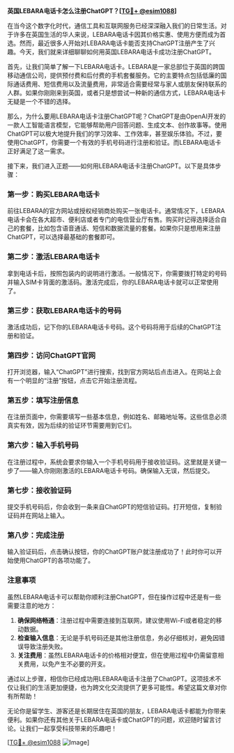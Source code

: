 **英国LEBARA电话卡怎么注册ChatGPT？[[TG💪+ @esim1088](https://t.me/s/esim1088)]**

在当今这个数字化时代，通信工具和互联网服务已经深深融入我们的日常生活。对于许多在英国生活的华人来说，LEBARA电话卡因其价格实惠、使用方便而成为首选。然而，最近很多人开始对LEBARA电话卡能否支持ChatGPT注册产生了兴趣。今天，我们就来详细聊聊如何用英国LEBARA电话卡成功注册ChatGPT。

首先，让我们简单了解一下LEBARA电话卡。LEBARA是一家总部位于英国的跨国移动通信公司，提供预付费和后付费的手机套餐服务。它的主要特点包括低廉的国际通话费用、短信费用以及流量费用，非常适合需要经常与家人或朋友保持联系的人群。如果你刚刚来到英国，或者只是想尝试一种新的通信方式，LEBARA电话卡无疑是一个不错的选择。

那么，为什么要用LEBARA电话卡注册ChatGPT呢？ChatGPT是由OpenAI开发的一款人工智能语言模型，它能够帮助用户回答问题、生成文本、创作故事等。使用ChatGPT可以极大地提升我们的学习效率、工作效率，甚至娱乐体验。不过，要使用ChatGPT，你需要一个有效的手机号码进行注册和验证。而LEBARA电话卡正好满足了这一需求。

接下来，我们进入正题——如何用LEBARA电话卡注册ChatGPT。以下是具体步骤：

### **第一步：购买LEBARA电话卡**
前往LEBARA的官方网站或授权经销商处购买一张电话卡。通常情况下，LEBARA电话卡会在各大超市、便利店或者专门的电信营业厅有售。购买时记得选择适合自己的套餐，比如包含语音通话、短信和数据流量的套餐。如果你只是想用来注册ChatGPT，可以选择最基础的套餐即可。

### **第二步：激活LEBARA电话卡**
拿到电话卡后，按照包装内的说明进行激活。一般情况下，你需要拨打特定的号码并输入SIM卡背面的激活码。激活完成后，你的LEBARA电话卡就可以正常使用了。

### **第三步：获取LEBARA电话卡的号码**
激活成功后，记下你的LEBARA电话卡号码。这个号码将用于后续的ChatGPT注册和验证。

### **第四步：访问ChatGPT官网**
打开浏览器，输入“ChatGPT”进行搜索，找到官方网站后点击进入。在网站上会有一个明显的“注册”按钮，点击它开始注册流程。

### **第五步：填写注册信息**
在注册页面中，你需要填写一些基本信息，例如姓名、邮箱地址等。这些信息必须真实有效，因为后续的验证环节需要用到它们。

### **第六步：输入手机号码**
在注册过程中，系统会要求你输入一个手机号码用于接收验证码。这里就是关键一步了——输入你刚刚激活的LEBARA电话卡号码。确保输入无误，然后提交。

### **第七步：接收验证码**
提交手机号码后，你会收到一条来自ChatGPT的短信验证码。打开短信，复制验证码并在网站上输入。

### **第八步：完成注册**
输入验证码后，点击确认按钮，你的ChatGPT账户就注册成功了！此时你可以开始使用ChatGPT的各项功能了。

### **注意事项**
虽然LEBARA电话卡可以帮助你顺利注册ChatGPT，但在操作过程中还是有一些需要注意的地方：
1. **确保网络畅通**：注册过程中需要连接到互联网，建议使用Wi-Fi或者稳定的移动数据。
2. **检查输入信息**：无论是手机号码还是其他注册信息，务必仔细核对，避免因错误导致注册失败。
3. **关注费用**：虽然LEBARA电话卡的价格相对便宜，但在使用过程中仍需留意相关费用，以免产生不必要的开支。

通过以上步骤，相信你已经成功用LEBARA电话卡注册了ChatGPT。这项技术不仅让我们的生活更加便捷，也为跨文化交流提供了更多可能性。希望这篇文章对你有所帮助！

无论你是留学生、游客还是长期居住在英国的朋友，LEBARA电话卡都能为你带来便利。如果你还有其他关于LEBARA电话卡或ChatGPT的问题，欢迎随时留言讨论。让我们一起享受科技带来的乐趣吧！

[[TG💪+ @esim1088](https://t.me/s/esim1088) ![Image](https://i.postimg.cc/4NQfJmqS/Snipaste-2025-05-13-00-14-12.png)]